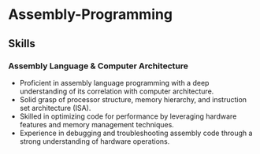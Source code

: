 # Assembly-Programming
## Skills

### Assembly Language & Computer Architecture

- Proficient in assembly language programming with a deep understanding of its correlation with computer architecture.
- Solid grasp of processor structure, memory hierarchy, and instruction set architecture (ISA).
- Skilled in optimizing code for performance by leveraging hardware features and memory management techniques.
- Experience in debugging and troubleshooting assembly code through a strong understanding of hardware operations.
